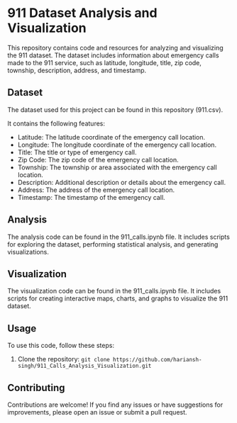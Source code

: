 # 911 Dataset Analysis and Visualization

This repository contains code and resources for analyzing and visualizing the 911 dataset. The dataset includes information about emergency calls made to the 911 service, such as latitude, longitude, title, zip code, township, description, address, and timestamp.

## Dataset

The dataset used for this project can be found in this repository (911.csv).

It contains the following features:

- Latitude: The latitude coordinate of the emergency call location.
- Longitude: The longitude coordinate of the emergency call location.
- Title: The title or type of emergency call.
- Zip Code: The zip code of the emergency call location.
- Township: The township or area associated with the emergency call location.
- Description: Additional description or details about the emergency call.
- Address: The address of the emergency call location.
- Timestamp: The timestamp of the emergency call.


## Analysis

The analysis code can be found in the 911_calls.ipynb file. It includes scripts for exploring the dataset, performing statistical analysis, and generating visualizations.

## Visualization

The visualization code can be found in the 911_calls.ipynb file. It includes scripts for creating interactive maps, charts, and graphs to visualize the 911 dataset.

## Usage

To use this code, follow these steps:

1. Clone the repository: `git clone https://github.com/hariansh-singh/911_Calls_Analysis_Visualization.git`

## Contributing

Contributions are welcome! If you find any issues or have suggestions for improvements, please open an issue or submit a pull request.
